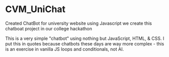 # CVM_UniChat
Created ChatBot for university website using Javascript 
we create this chatboat project in our college hackathon

This is a very simple "chatbot" using nothing but JavaScript, HTML, & CSS. I put this in quotes because chatbots these days are way more complex - this is an exercise in vanilla JS loops and conditionals, not AI.

